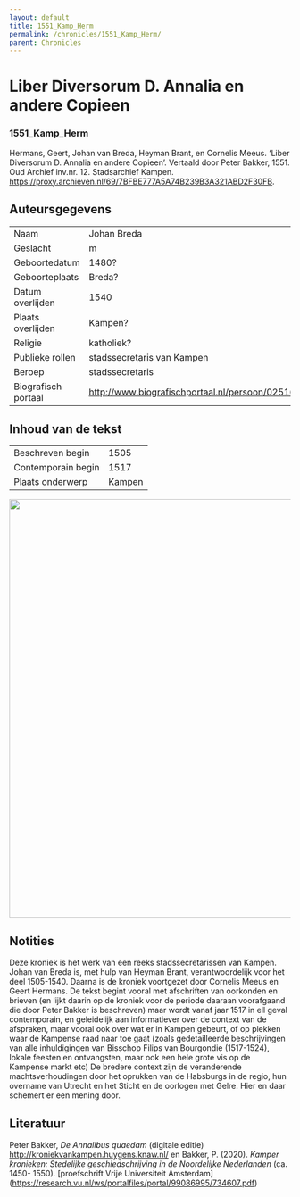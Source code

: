```yaml
---
layout: default
title: 1551_Kamp_Herm
permalink: /chronicles/1551_Kamp_Herm/
parent: Chronicles
--- 
```



# Liber Diversorum D. Annalia en andere Copieen 

### 1551_Kamp_Herm 

Hermans, Geert, Johan van Breda, Heyman Brant, en Cornelis Meeus. ‘Liber Diversorum D. Annalia en andere Copieen’. Vertaald door Peter Bakker, 1551. Oud Archief inv.nr. 12. Stadsarchief Kampen. https://proxy.archieven.nl/69/7BFBE777A5A74B239B3A321ABD2F30FB. 

## Auteursgegevens 

| | | 
| --------------- | --------------- | 
| Naam | Johan Breda | 
| Geslacht | m | 
| Geboortedatum | 1480? | 
| Geboorteplaats | Breda? | 
| Datum overlijden | 1540 | 
| Plaats overlijden | Kampen? | 
| Religie | katholiek? | 
| Publieke rollen | stadssecretaris van Kampen | 
| Beroep | stadssecretaris | 
| Biografisch portaal | http://www.biografischportaal.nl/persoon/02516286 | 

## Inhoud van de tekst 

| | | 
| --------------- | --------------- | 
| Beschreven begin | 1505 | 
| Contemporain begin | 1517 | 
| Plaats onderwerp | Kampen | 

[<img src="..\..\barplots_chronicles\1551_Kamp_Herm.jpg" width="750"/>](..\..\barplots_chronicles\1551_Kamp_Herm.jpg) 

## Notities 

Deze kroniek is het werk van een reeks stadssecretarissen van Kampen. Johan
van Breda is, met hulp van Heyman Brant, verantwoordelijk voor het deel
1505-1540. Daarna is de kroniek voortgezet door Cornelis Meeus en Geert
Hermans. De tekst begint vooral met afschriften van oorkonden en brieven (en lijkt daarin op de kroniek voor de periode daaraan voorafgaand die door Peter Bakker is beschreven) maar wordt vanaf jaar 1517 in ell geval contemporain, en geleidelijk aan informatiever over de context van de afspraken, maar vooral ook over wat er in Kampen gebeurt, of op plekken waar de Kampense raad naar toe gaat (zoals gedetailleerde beschrijvingen van alle inhuldigingen van Bisschop Filips van Bourgondie (1517-1524), lokale feesten en ontvangsten, maar ook een hele grote vis op de Kampense markt etc) De bredere context zijn de veranderende machtsverhoudingen door het oprukken van de Habsburgs in de regio, hun overname van Utrecht en het Sticht en de oorlogen met Gelre. Hier en daar schemert er een mening door.


## Literatuur 


Peter Bakker, _De Annalibus quaedam_ (digitale editie)
<http://kroniekvankampen.huygens.knaw.nl/> en Bakker, P. (2020). _Kamper
kronieken: Stedelijke geschiedschrijving in de Noordelijke Nederlanden_ (ca.
1450- 1550). [proefschrift Vrije Universiteit Amsterdam]
(<https://research.vu.nl/ws/portalfiles/portal/99086995/734607.pdf>)